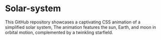 # Solar-system
This GitHub repository showcases a captivating CSS animation of a simplified solar system, The animation features the sun, Earth, and moon in orbital motion, complemented by a twinkling starfield.

